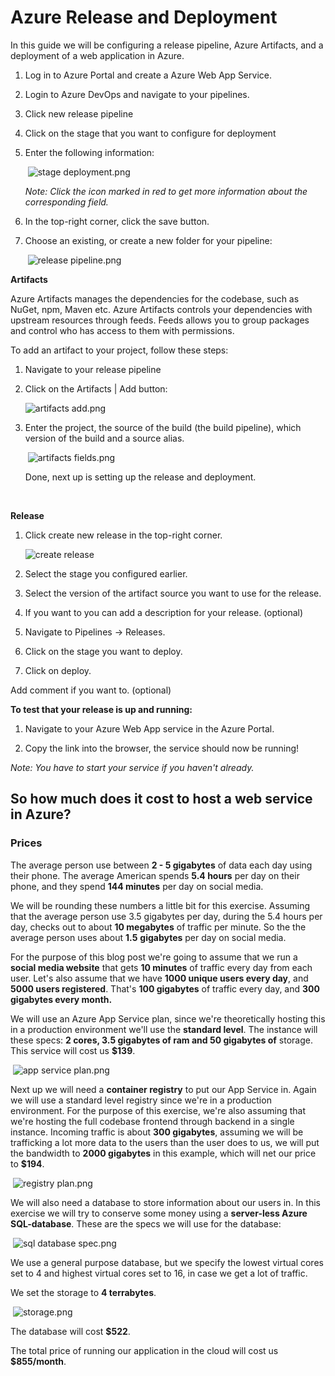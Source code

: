 # Azure Release and Deployment

In this guide we will be configuring a release pipeline, Azure Artifacts, and a deployment of a web application in Azure. 



1. Log in to Azure Portal and create a Azure Web App Service.

2. Login to Azure DevOps and navigate to your pipelines.

3. Click new release pipeline 

4. Click on the stage that you want to configure for deployment

5. Enter the following information:  

   ​         ![stage deployment.png](https://github.com/PGBSNH19/blog-b04/blob/master/img/stage%20deployment.png?raw=true)      

   *Note: Click the icon marked in red to get more information about the corresponding field.*

6. In the top-right corner, click the save button.

7. Choose an existing, or create a new folder for your pipeline:

   ​          ![release pipeline.png](https://github.com/PGBSNH19/blog-b04/blob/master/img/release%20pipeline.png?raw=true)      

**Artifacts**

Azure Artifacts manages the dependencies for the codebase, such as NuGet, npm, Maven etc. Azure Artifacts controls your dependencies with upstream resources through feeds. Feeds allows you to group packages and control who has access to them with permissions. 



To add an artifact to your project, follow these steps:

1. Navigate to your release pipeline

2. Click on the Artifacts | Add button:

   ![artifacts add.png](https://github.com/PGBSNH19/blog-b04/blob/master/img/artifacts%20add.png?raw=true)

3. Enter the project, the source of the build (the build pipeline), which version of the build and a source alias.

   ​          ![artifacts fields.png](https://github.com/PGBSNH19/blog-b04/blob/master/img/artifacts%20fields.png?raw=true)      

   Done, next up is setting up the release and deployment. 

   ​              

**Release**

1. Click create new release in the top-right corner. 

   ![create release](img\create%20release.png)

2. Select the stage you configured earlier.

3. Select the version of the artifact source you want to use for the release. 

4. If you want to you can add a description for your release. (optional)

5. Navigate to Pipelines -> Releases.

6. Click on the stage you want to deploy.

7. Click on deploy.

Add comment if you want to. (optional)



**To test that your release is up and running:**

1. Navigate to your Azure Web App service in the Azure Portal.

2. Copy the link into the browser, the service should now be running!

*Note: You have to start your service if you haven't already.*





## So how much does it cost to host a web service in Azure?

### **Prices**

The average person use between **2 - 5 gigabytes** of data each day using their phone. The average American spends **5.4 hours** per day on their phone, and they spend **144 minutes** per day on social media. 

We will be rounding these numbers a little bit for this exercise. Assuming that the average person use 3.5 gigabytes per day, during the 5.4 hours per day, checks out to about **10 megabytes** of traffic per minute. So the the average person uses about **1.5** **gigabytes** per day on social media. 

For the purpose of this blog post we're going to assume that we run a **social media website** that gets **10 minutes** of traffic every day from each user. Let's also assume that we have **1000 unique users every day**, and **5000 users registered**. That's **100 gigabytes** of traffic every day, and **300 gigabytes every month.** 



We will use an Azure App Service plan, since we're theoretically hosting this in a production environment we'll use the **standard level**. The instance will these specs: **2 cores, 3.5 gigabytes of ram and 50 gigabytes of** storage. This service will cost us **$139**.

​          ![app service plan.png](https://github.com/PGBSNH19/blog-b04/blob/master/img/app%20service%20plan.png?raw=true)      







Next up we will need a **container registry** to put our App Service in. Again we will use a standard level registry since we're in a production environment. For the purpose of this exercise, we're also assuming that we're hosting the full codebase frontend through backend in a single instance. Incoming traffic is about **300 gigabytes**, assuming we will be trafficking a lot more data to the users than the user does to us, we will put the bandwidth to **2000 gigabytes** in this example, which will net our price to **$194**.

​          ![registry plan.png](https://github.com/PGBSNH19/blog-b04/blob/master/img/registry%20plan.png?raw=true)      

We will also need a database to store information about our users in. In this exercise we will try to conserve some money using a **server-less Azure SQL-database**. These are the specs we will use for the database: 

​          ![sql database spec.png](https://github.com/PGBSNH19/blog-b04/blob/master/img/sql%20database%20spec.png?raw=true)      

We use a general purpose database, but we specify the lowest virtual cores set to 4 and highest virtual cores set to 16, in case we get a lot of traffic. 

We set the storage to **4 terrabytes**.

​          ![storage.png](https://github.com/PGBSNH19/blog-b04/blob/master/img/storage.png?raw=true)      

The database will cost **$522**.

The total price of running our application in the cloud will cost us **$855/month**.

